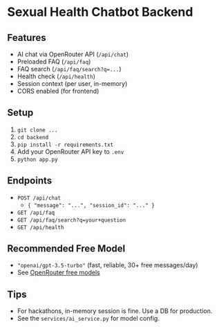 # Sexual Health Chatbot Backend

## Features

- AI chat via OpenRouter API (`/api/chat`)
- Preloaded FAQ (`/api/faq`)
- FAQ search (`/api/faq/search?q=...`)
- Health check (`/api/health`)
- Session context (per user, in-memory)
- CORS enabled (for frontend)

## Setup

1. `git clone ...`
2. `cd backend`
3. `pip install -r requirements.txt`
4. Add your OpenRouter API key to `.env`
5. `python app.py`

## Endpoints

- `POST /api/chat`
  - `{ "message": "...", "session_id": "..." }`
- `GET /api/faq`
- `GET /api/faq/search?q=your+question`
- `GET /api/health`

## Recommended Free Model

- `"openai/gpt-3.5-turbo"` (fast, reliable, 30+ free messages/day)
- See [OpenRouter free models](https://openrouter.ai/docs#models)

## Tips

- For hackathons, in-memory session is fine. Use a DB for production.
- See the `services/ai_service.py` for model config.